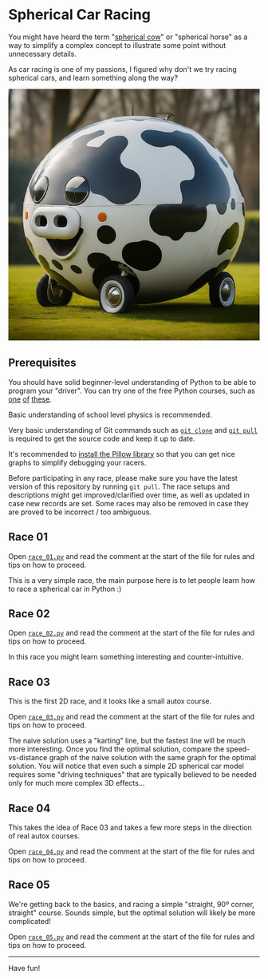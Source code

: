 # Spherical Car Racing

You might have heard the term
"[spherical cow](https://en.wikipedia.org/wiki/Spherical_cow)"
or "spherical horse" as a way to simplify a complex concept to illustrate some
point without unnecessary details.

As car racing is one of my passions, I figured why don't we try racing spherical
cars, and learn something along the way?

![A spherical car](images/spherical-cow-car.jpg)

## Prerequisites

You should have solid beginner-level understanding of Python to be able to program
your "driver". You can try one of the free Python courses, such as
[one](https://www.mathplanet.com/education/programming)
[of](https://www.coursera.org/professional-certificates/google-it-automation)
[these](https://www.udemy.com/course/math-with-python/).

Basic understanding of school level physics is recommended.

Very basic understanding of Git commands such as
[`git clone`](https://docs.github.com/en/repositories/creating-and-managing-repositories/cloning-a-repository)
and
[`git pull`](https://docs.github.com/en/get-started/using-git/getting-changes-from-a-remote-repository)
is required to get the source code and keep it up to date.

It's recommended to
[install the Pillow library](https://pillow.readthedocs.io/en/stable/installation.html)
so that you can get nice graphs to simplify debugging your racers.

Before participating in any race, please make sure you have the latest version
of this repository by running `git pull`. The race setups and descriptions might
get improved/clarified over time, as well as updated in case new records are set.
Some races may also be removed in case they are proved to be incorrect / too ambiguous.

## Race 01

Open [`race_01.py`](race_01.py) and read the comment at the start of the file
for rules and tips on how to proceed.

This is a very simple race, the main purpose here is to let people learn how to
race a spherical car in Python :)

## Race 02

Open [`race_02.py`](race_02.py) and read the comment at the start of the file
for rules and tips on how to proceed.

In this race you might learn something interesting and counter-intuitive.

## Race 03

This is the first 2D race, and it looks like a small autox course.

Open [`race_03.py`](race_03.py) and read the comment at the start of the file
for rules and tips on how to proceed.

The naive solution uses a "karting" line, but the fastest line will be much
more interesting. Once you find the optimal solution, compare the
speed-vs-distance graph of the naive solution with the same graph for the
optimal solution. You will notice that even such a simple 2D spherical car model
requires some "driving techniques" that are typically believed to be needed only
for much more complex 3D effects...

## Race 04

This takes the idea of Race 03 and takes a few more steps in the direction of
real autox courses.

Open [`race_04.py`](race_04.py) and read the comment at the start of the file
for rules and tips on how to proceed.

## Race 05

We're getting back to the basics, and racing a simple "straight, 90º corner,
straight" course. Sounds simple, but the optimal solution will likely be more
complicated!

Open [`race_05.py`](race_05.py) and read the comment at the start of the file
for rules and tips on how to proceed.

---

Have fun!
